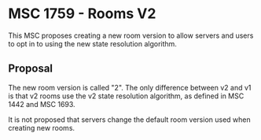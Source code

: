 # MSC 1759 - Rooms V2

This MSC proposes creating a new room version to allow servers and users to opt
in to using the new state resolution algorithm.


## Proposal

The new room version is called "2". The only difference between v2 and v1 is
that v2 rooms use the v2 state resolution algorithm, as defined in MSC 1442 and
MSC 1693.

It is not proposed that servers change the default room version used when
creating new rooms.
